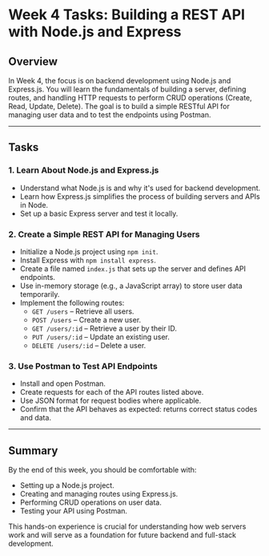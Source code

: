 # Week 4 Tasks: Building a REST API with Node.js and Express

## Overview

In Week 4, the focus is on backend development using Node.js and Express.js. You will learn the fundamentals of building a server, defining routes, and handling HTTP requests to perform CRUD operations (Create, Read, Update, Delete). The goal is to build a simple RESTful API for managing user data and to test the endpoints using Postman.

---

## Tasks

### 1. Learn About Node.js and Express.js

- Understand what Node.js is and why it's used for backend development.
- Learn how Express.js simplifies the process of building servers and APIs in Node.
- Set up a basic Express server and test it locally.

### 2. Create a Simple REST API for Managing Users

- Initialize a Node.js project using `npm init`.
- Install Express with `npm install express`.
- Create a file named `index.js` that sets up the server and defines API endpoints.
- Use in-memory storage (e.g., a JavaScript array) to store user data temporarily.
- Implement the following routes:
  - `GET /users` – Retrieve all users.
  - `POST /users` – Create a new user.
  - `GET /users/:id` – Retrieve a user by their ID.
  - `PUT /users/:id` – Update an existing user.
  - `DELETE /users/:id` – Delete a user.

### 3. Use Postman to Test API Endpoints

- Install and open Postman.
- Create requests for each of the API routes listed above.
- Use JSON format for request bodies where applicable.
- Confirm that the API behaves as expected: returns correct status codes and data.

---

## Summary

By the end of this week, you should be comfortable with:
- Setting up a Node.js project.
- Creating and managing routes using Express.js.
- Performing CRUD operations on user data.
- Testing your API using Postman.

This hands-on experience is crucial for understanding how web servers work and will serve as a foundation for future backend and full-stack development.
